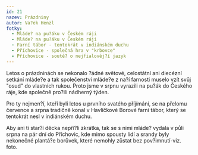 ```yaml
---
id: 21
nazev: Prázdniny
autor: Va?ek Henzl
fotky:
  - Mláde? na pu?áku v Českém ráji
  - Mláde? na pu?áku v Českém ráji
  - Farní tábor - tentokrát v indiánském duchu
  - Příchovice - společná hra v "krbovce"
  - Příchovice - soutě? o nejfialověj?í jazyk
---
```

Letos o prázdninách se nekonalo ?ádné světové, celostátní ani diecézní setkání mláde?e a tak společenství mláde?e z na?í farnosti muselo vzít svůj "osud" do vlastních rukou. Proto jsme v srpnu vyrazili na pu?ák do Českého ráje, kde společně pro?ili nádherný týden.<p>
<p>
Pro ty nejmen?í, kteří byli letos u prvního svatého příjímání, se na přelomu července a srpna tradičně konal v Havlíčkové Borové farní tábor, který se tentokrát nesl v indiánském duchu.<p>
<p>
Aby ani ti star?í děcka nepři?li zkrátka, tak se s nimi mláde?  vydala v půli srpna na pár dní do Příchovic, kde mimo spousty lidí a srandy byly nekonečné plantá?e borůvek, které nemohly zůstat bez pov?imnutí-viz. foto.
